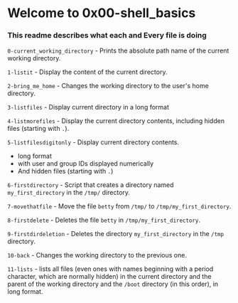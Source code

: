 # Welcome to 0x00-shell_basics
### This readme describes what each and Every file is doing

`0-current_working_directory` - Prints the absolute path name of the current working directory.

`1-listit` - Display the content of the current directory.

`2-bring_me_home` - Changes the working directory to the user's home directory.

`3-listfiles` - Display current directory in a long format

`4-listmorefiles` - Display the current directory contents, including hidden files (starting with `.`).

`5-listfilesdigitonly` - Display current directory contents.
* long format
* with user and group IDs displayed numerically
* And hidden files (starting with `.`)

`6-firstdirectory` - Script that creates a directory named `my_first_directory` in the `/tmp/` directory.

`7-movethatfile` - Move the file `betty` from `/tmp/` to `/tmp/my_first_directory`.

`8-firstdelete` - Deletes the file `betty` in `/tmp/my_first_directory`.

`9-firstdirdeletion` - Deletes the directory `my_first_directory` in the `/tmp` directory.

`10-back` - Changes the working directory to the previous one.

`11-lists` - lists all files (even ones with names beginning with a period character, which are normally hidden) in the current directory and the parent of the working directory and the `/boot` directory (in this order), in long format.
